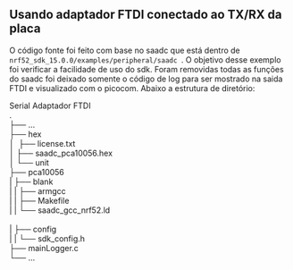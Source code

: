 ## Usando adaptador FTDI conectado ao TX/RX da placa
O código fonte foi feito com base no saadc que está dentro de
```nrf52_sdk_15.0.0/examples/peripheral/saadc ```. 
O objetivo desse exemplo foi verificar a facilidade de uso do sdk. Foram removidas todas as funções do saadc foi deixado somente o código de log para ser mostrado na saida FTDI e visualizado com o picocom. Abaixo a estrutura de diretório:

Serial Adaptador FTDI<br/>
    .<br/>
    ├── ...<br/>
    ├── hex<br/>
    │&nbsp;&nbsp;├── license.txt<br/>
    │   ├── saadc_pca10056.hex<br/>
    │   └── unit<br/>
    ├── pca10056<br/>
    |   ├── blank<br/>
    |   |   ├── armgcc<br/>
    |   |   ├── Makefile<br/>
    |   |   └── saadc_gcc_nrf52.ld<br/>  
    |   ├── config<br/>
    |   |   └── sdk_config.h<br/>
    ├── mainLogger.c<br/>
    └── ...<br/>

    